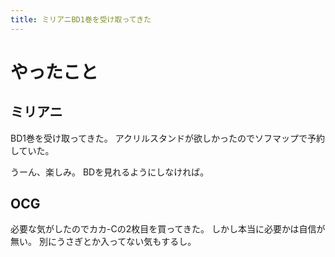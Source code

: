 ```yaml
---
title: ミリアニBD1巻を受け取ってきた
---
```


# やったこと

## ミリアニ

BD1巻を受け取ってきた。
アクリルスタンドが欲しかったのでソフマップで予約していた。

うーん、楽しみ。
BDを見れるようにしなければ。

## OCG

必要な気がしたのでカカ-Cの2枚目を買ってきた。
しかし本当に必要かは自信が無い。
別にうさぎとか入ってない気もするし。
